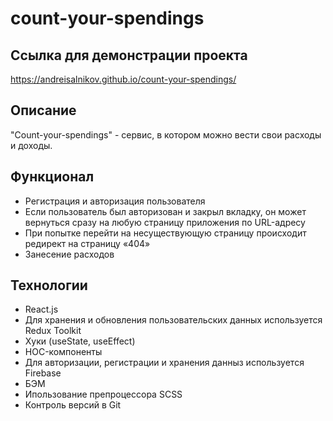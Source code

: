 # count-your-spendings

## Ссылка для демонстрации проекта

https://andreisalnikov.github.io/count-your-spendings/

## Описание

"Count-your-spendings" - cервис, в котором можно вести свои расходы и доходы.

## Функционал
- Регистрация и авторизация пользователя
- Если пользователь был авторизован и закрыл вкладку, он может вернуться сразу на любую страницу приложения по URL-адресу
- При попытке перейти на несуществующую страницу происходит редирект на страницу «404»
- Занесение расходов

## Технологии

- React.js
- Для хранения и обновления пользовательских данных используется Redux Toolkit
- Хуки (useState, useEffect)
- HOC-компоненты
- Для авторизации, регистрации и хранения данныз используется Firebase
- БЭМ
- Ипользование препроцессора SCSS
- Контроль версий в Git

